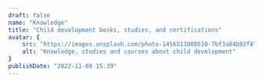 ```yaml
---
draft: false
name: "Knowledge"
title: "Child development books, studies, and certifications"
avatar: {
    src: "https://images.unsplash.com/photo-1456513080510-7bf3a84b82f8?&fit=crop&w=480",
    alt: "Knowledge, studies and courses about child development"
}
publishDate: "2022-11-09 15:39"
---
```

